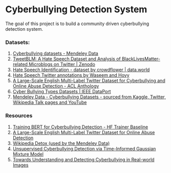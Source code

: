 # Cyberbullying Detection System

The goal of this project is to build a community driven cyberbullying detection
system.

### Datasets:

1. [Cyberbullying datasets - Mendeley Data](https://data.mendeley.com/datasets/jf4pzyvnpj/1)
2. [TweetBLM: A Hate Speech Dataset and Analysis of BlackLivesMatter-related Microblogs on Twitter | Zenodo](https://zenodo.org/record/4000398#.Yc-HPhPMLm0)
3. [Hate Speech Identification - dataset by crowdflower | data.world](https://data.world/crowdflower/hate-speech-identification)
4. [Hate Speech Twitter annotations by Waseem and Hovy](https://github.com/zeeraktalat/hatespeech)
5. [A Large-Scale English Multi-Label Twitter Dataset for Cyberbullying and Online Abuse Detection - ACL Anthology](https://bitbucket.org/ssalawu/cyberbullying-twitter/src/master/)
6. [Cyber Bullying Types Datasets | IEEE DataPort](https://ieee-dataport.org/documents/cyber-bullying-types-datasets)
7. [Mendeley Data - Cyberbullying Datasets - sourced from Kaggle, Twitter, Wikipedia Talk pages and YouTube](https://data.mendeley.com/datasets/jf4pzyvnpj/1)

### Resources
1. [Training BERT for Cyberbullying Detection - HF Trainer Baseline](https://skok.ai/2020/10/27/Training-BERT-for-Cyberbullying-Detection-Part-1.html)
2. [A Large-Scale English Multi-Label Twitter Dataset for Online Abuse
Detection](https://aclanthology.org/2021.woah-1.16.pdf)
3. [Wikipedia Detox (used by the Mendeley Data)](https://github.com/ewulczyn/wiki-detox)
4. [Unsupervised Cyberbullying Detection
via Time-Informed Gaussian Mixture Model](https://avalanchesiqi.github.io/files/cikm2020cyberbullying.pdf)
5. [Towards Understanding and Detecting Cyberbullying
in Real-world Images](https://www.ndss-symposium.org/wp-content/uploads/ndss2021_7C-4_24260_paper.pdf)


